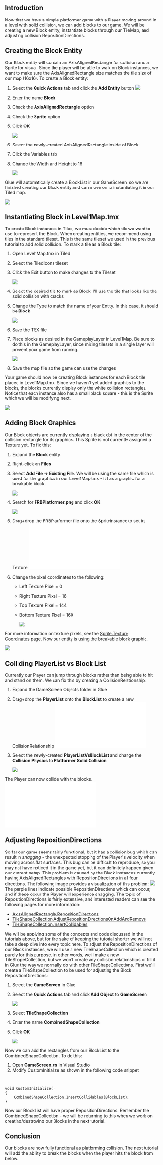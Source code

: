 ## Introduction

Now that we have a simple platformer game with a Player moving around in a level with solid collision, we can add blocks to our game. We will be creating a new Block entity, instantiate blocks through our TileMap, and adjusting collision RepositionDirections.

## Creating the Block Entity

Our Block entity will contain an AxisAlignedRectangle for collision and a Sprite for visual. Since the player will be able to walk on Block instances, we want to make sure the AxisAlignedRectangle size matches the tile size of our map (16x16). To create a Block entity:

1.  Select the **Quick Actions** tab and click the **Add Entity** button ![](/media/2021-04-img_606f2d6f3fbf8.png)

2.  Enter the name **Block**

3.  Check the **AxisAlignedRectangle** option

4.  Check the **Sprite** option

5.  Click **OK**

    ![](/media/2021-04-img_606f30fbc1cf2.png)

6.  Select the newly-created AxisAlignedRectangle inside of Block

7.  Click the Variables tab

8.  Change the Width and Height to 16

    ![](/media/2021-04-img_606f2eb69623b.png)

Glue will automatically create a BlockList in our GameScreen, so we are finished creating our Block entity and can move on to instantiating it in our Tiled map.

![](/media/2021-04-img_606f2e1c52250.png)

## Instantiating Block in Level1Map.tmx

To create Block instances in Tiled, we must decide which tile we want to use to represent the Block. When creating entities, we recommend using tiles in the standard tileset. This is the same tileset we used in the previous tutorial to add solid collision. To mark a tile as a Block tile:

1.  Open Level1Map.tmx in Tiled

2.  Select the TiledIcons tileset

3.  Click the Edit button to make changes to the Tileset

    ![](/media/2021-04-img_606f2f28b4eff.png)

4.  Select the desired tile to mark as Block. I'll use the tile that looks like the solid collision with cracks

5.  Change the Type to match the name of your Entity. In this case, it should be ****Block****

    ![](/media/2021-04-img_606f2f8aa3527.png)

6.  Save the TSX file

7.  Place blocks as desired in the GameplayLayer in Level1Map. Be sure to do this in the GameplayLayer, since mixing tilesets in a single layer will prevent your game from running.

    ![](/media/2021-04-img_606f3048dc1d4.png)

8.  Save the map file so the game can use the changes

Your game should now be creating Block instances for each Block tile placed in Level1Map.tmx. Since we haven't yet added graphics to the blocks, the blocks currently display only the white collision rectangles. Notice that each instance also has a small black square - this is the Sprite which we will be modifying next.

![](/media/2021-04-img_606f313e81b98.png)

## Adding Block Graphics

Our Block objects are currently displaying a black dot in the center of the collision rectangle for its graphics. This Sprite is not currently assigned a Texture yet. To fix this:

1.  Expand the **Block** entity

2.  Right-click on **Files**

3.  Select **Add File -\> Existing File**. We will be using the same file which is used for the graphics in our Level1Map.tmx - it has a graphic for a breakable block.

    ![](/media/2021-04-img_606f320957490.png)

4.  Search for **FRBPlatformer.png** and click **OK**

    ![](/media/2021-04-img_606f32708b584.png)

5.  Drag+drop the FRBPlatformer file onto the SpriteInstance to set its Texture [![](/wp-content/uploads/2021/04/2021_April_08_100843.gif.md)](/wp-content/uploads/2021/04/2021_April_08_100843.gif.md)

6.  Change the pixel coordinates to the following:
    -   Left Texture Pixel = 0

    -   Right Texture Pixel = 16

    -   Top Texture Pixel = 144

    -   Bottom Texture Pixel = 160

        ![](/media/2021-04-img_606f334622496.png)

For more information on texture pixels, see the [Sprite.Texture Coordinates](/documentation/api/flatredball/flatredball-sprite/flatredball-sprite-texture-coordinates.md) page. Now our entity is using the breakable block graphic.

![](/media/2021-04-img_606f337266e68.png)

## Colliding PlayerList vs Block List

Currently our Player can jump through blocks rather than being able to hit and stand on them. We can fix this by creating a CollisionRelationship:

1.  Expand the GameScreen Objects folder in Glue

2.  Drag+drop the **PlayerList** onto the **BlockList** to create a new CollisionRelationship [![](/wp-content/uploads/2021/04/2021_April_08_100749.gif.md)](/wp-content/uploads/2021/04/2021_April_08_100749.gif.md)

3.  Select the newly-created **PlayerListVsBlockList** and change the **Collision Physics** to ****Platformer Solid Collision****

    ![](/media/2021-04-img_606f34a321491.png)

The Player can now collide with the blocks. [![](/wp-content/uploads/2021/04/2021_April_08_104753.gif.md)](/wp-content/uploads/2021/04/2021_April_08_104753.gif.md)

## Adjusting RepositionDirections

So far our game seems fairly functional, but it has a collision bug which can result in *snagging* - the unexpected stopping of the Player's velocity when moving across flat surfaces. This bug can be difficult to reproduce, so you may not have noticed it in the game yet, but it can definitely happen given our current setup. This problem is caused by the Block instances currently having AxisAlignedRectangles with RepositionDirections in all four directions. The following image provides a visualization of this problem: ![](/media/2021-04-img_606f1937e27db.png) The purple lines indicate possible RepositionDirections which can occur, and if these occur the Player will experience snagging. The topic of RepositionDirections is fairly extensive, and interested readers can see the following pages for more information:

-   [AxisAlignedRectangle.RepositionDirections](/documentation/api/flatredball/flatredball-math/flatredball-math-geometry/flatredball-math-geometry-axisalignedrectangle/flatredball-math-geometry-axisalignedrectangle-repositiondirections.md)
-   [TileShapeCollection.AdjustRepositionDirectionsOnAddAndRemove](/documentation/tools/tiled-plugin/glue-gluevault-component-pages-tile-graphics-plugin-tileshapecollection/adjustrepositiondirectionsonaddandremove.md)
-   [TileShapeCollection.InsertCollidables](/documentation/tools/tiled-plugin/glue-gluevault-component-pages-tile-graphics-plugin-tileshapecollection/insertcollidables.md)

We will be applying some of the concepts and code discussed in the tutorials above, but for the sake of keeping the tutorial shorter we will not take a deep dive into every topic here. To adjust the RepositionDirections of our Block instances, we will use a new TileShapeCollection which is created purely for this purpose. In other words, we'll make a new TileShapeCollection, but we won't create any collision relationships or fill it in Glue the way we normally do with other TileShapeCollections. First we'll create a TileShapeCollection to be used for adjusting the Block RepositionDirections:

1.  Select the **GameScreen** in Glue

2.  Select the **Quick Actions** tab and click **Add Object** to **GameScreen**

    ![](/media/2021-04-img_606f44711e9d1.png)

3.  Select **TileShapeCollection**

4.  Enter the name **CombinedShapeCollection**

5.  Click ****OK****

    ![](/media/2021-04-img_606f44e4ef010.png)

Now we can add the rectangles from our BlockList to the CombinedShapeCollection. To do this:

1.  Open **GameScreen.cs** in Visual Studio
2.  Modify CustomInitialize as shown in the following code snippet

&nbsp;

    void CustomInitialize()
    {
        CombinedShapeCollection.InsertCollidables(BlockList);
    }

Now our BlockList will have proper RepositionDirections. Remember the CombinedShapeCollection - we will be returning to this when we work on creating/destroying our Blocks in the next tutorial.

## Conclusion

Our blocks are now fully functional as platforming collision. The next tutorial will add the ability to break the blocks when the player hits the block from below.
